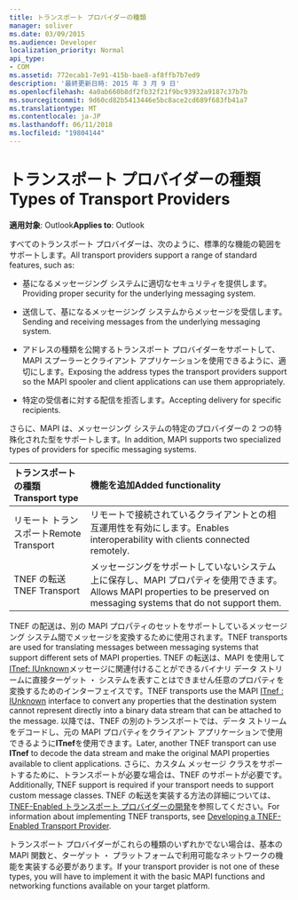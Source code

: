 ```yaml
---
title: トランスポート プロバイダーの種類
manager: soliver
ms.date: 03/09/2015
ms.audience: Developer
localization_priority: Normal
api_type:
- COM
ms.assetid: 772ecab1-7e91-415b-bae8-af8ffb7b7ed9
description: '最終更新日時: 2015 年 3 月 9 日'
ms.openlocfilehash: 4a0ab660b8df2fb32f21f9bc93932a9187c37b7b
ms.sourcegitcommit: 9d60cd82b5413446e5bc8ace2cd689f683fb41a7
ms.translationtype: MT
ms.contentlocale: ja-JP
ms.lasthandoff: 06/11/2018
ms.locfileid: "19804144"
---
```

# <a name="types-of-transport-providers"></a><span data-ttu-id="5fb29-103">トランスポート プロバイダーの種類</span><span class="sxs-lookup"><span data-stu-id="5fb29-103">Types of Transport Providers</span></span>

  
  
<span data-ttu-id="5fb29-104">**適用対象**: Outlook</span><span class="sxs-lookup"><span data-stu-id="5fb29-104">**Applies to**: Outlook</span></span> 
  
<span data-ttu-id="5fb29-105">すべてのトランスポート プロバイダーは、次のように、標準的な機能の範囲をサポートします。</span><span class="sxs-lookup"><span data-stu-id="5fb29-105">All transport providers support a range of standard features, such as:</span></span>
  
- <span data-ttu-id="5fb29-106">基になるメッセージング システムに適切なセキュリティを提供します。</span><span class="sxs-lookup"><span data-stu-id="5fb29-106">Providing proper security for the underlying messaging system.</span></span>
    
- <span data-ttu-id="5fb29-107">送信して、基になるメッセージング システムからメッセージを受信します。</span><span class="sxs-lookup"><span data-stu-id="5fb29-107">Sending and receiving messages from the underlying messaging system.</span></span>
    
- <span data-ttu-id="5fb29-108">アドレスの種類を公開するトランスポート プロバイダーをサポートして、MAPI スプーラーとクライアント アプリケーションを使用できるように、適切にします。</span><span class="sxs-lookup"><span data-stu-id="5fb29-108">Exposing the address types the transport providers support so the MAPI spooler and client applications can use them appropriately.</span></span>
    
- <span data-ttu-id="5fb29-109">特定の受信者に対する配信を拒否します。</span><span class="sxs-lookup"><span data-stu-id="5fb29-109">Accepting delivery for specific recipients.</span></span>
    
<span data-ttu-id="5fb29-110">さらに、MAPI は、メッセージング システムの特定のプロバイダーの 2 つの特殊化された型をサポートします。</span><span class="sxs-lookup"><span data-stu-id="5fb29-110">In addition, MAPI supports two specialized types of providers for specific messaging systems.</span></span>
  
|<span data-ttu-id="5fb29-111">**トランスポートの種類**</span><span class="sxs-lookup"><span data-stu-id="5fb29-111">**Transport type**</span></span>|<span data-ttu-id="5fb29-112">**機能を追加**</span><span class="sxs-lookup"><span data-stu-id="5fb29-112">**Added functionality**</span></span>|
|:-----|:-----|
|<span data-ttu-id="5fb29-113">リモート トランスポート</span><span class="sxs-lookup"><span data-stu-id="5fb29-113">Remote Transport</span></span>  <br/> |<span data-ttu-id="5fb29-114">リモートで接続されているクライアントとの相互運用性を有効にします。</span><span class="sxs-lookup"><span data-stu-id="5fb29-114">Enables interoperability with clients connected remotely.</span></span>  <br/> |
|<span data-ttu-id="5fb29-115">TNEF の転送</span><span class="sxs-lookup"><span data-stu-id="5fb29-115">TNEF Transport</span></span>  <br/> |<span data-ttu-id="5fb29-116">メッセージングをサポートしていないシステム上に保存し、MAPI プロパティを使用できます。</span><span class="sxs-lookup"><span data-stu-id="5fb29-116">Allows MAPI properties to be preserved on messaging systems that do not support them.</span></span>  <br/> |
   
<span data-ttu-id="5fb29-117">TNEF の配送は、別の MAPI プロパティのセットをサポートしているメッセージング システム間でメッセージを変換するために使用されます。</span><span class="sxs-lookup"><span data-stu-id="5fb29-117">TNEF transports are used for translating messages between messaging systems that support different sets of MAPI properties.</span></span> <span data-ttu-id="5fb29-118">TNEF の転送は、MAPI を使用して[ITnef: IUnknown](itnefiunknown.md)メッセージに関連付けることができるバイナリ データ ストリームに直接ターゲット ・ システムを表すことはできません任意のプロパティを変換するためのインターフェイスです。</span><span class="sxs-lookup"><span data-stu-id="5fb29-118">TNEF transports use the MAPI [ITnef : IUnknown](itnefiunknown.md) interface to convert any properties that the destination system cannot represent directly into a binary data stream that can be attached to the message.</span></span> <span data-ttu-id="5fb29-119">以降では、TNEF の別のトランスポートでは、データ ストリームをデコードし、元の MAPI プロパティをクライアント アプリケーションで使用できるように**ITnef**を使用できます。</span><span class="sxs-lookup"><span data-stu-id="5fb29-119">Later, another TNEF transport can use **ITnef** to decode the data stream and make the original MAPI properties available to client applications.</span></span> <span data-ttu-id="5fb29-120">さらに、カスタム メッセージ クラスをサポートするために、トランスポートが必要な場合は、TNEF のサポートが必要です。</span><span class="sxs-lookup"><span data-stu-id="5fb29-120">Additionally, TNEF support is required if your transport needs to support custom message classes.</span></span> <span data-ttu-id="5fb29-121">TNEF の転送を実装する方法の詳細については、 [TNEF-Enabled トランスポート プロバイダーの開発](developing-a-tnef-enabled-transport-provider.md)を参照してください。</span><span class="sxs-lookup"><span data-stu-id="5fb29-121">For information about implementing TNEF transports, see [Developing a TNEF-Enabled Transport Provider](developing-a-tnef-enabled-transport-provider.md).</span></span>
  
<span data-ttu-id="5fb29-122">トランスポート プロバイダーがこれらの種類のいずれかでない場合は、基本の MAPI 関数と、ターゲット ・ プラットフォームで利用可能なネットワークの機能を実装する必要があります。</span><span class="sxs-lookup"><span data-stu-id="5fb29-122">If your transport provider is not one of these types, you will have to implement it with the basic MAPI functions and networking functions available on your target platform.</span></span>
  

